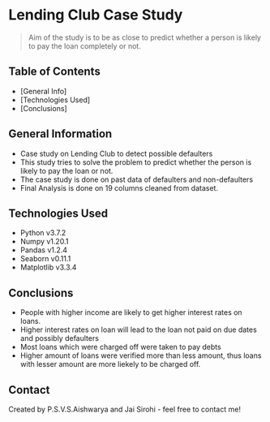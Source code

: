 # Lending Club Case Study
> Aim of the study is to be as close to predict whether a person is likely to pay the loan completely or not.


## Table of Contents
* [General Info]
* [Technologies Used]
* [Conclusions]


## General Information
- Case study on Lending Club to detect possible defaulters
- This study tries to solve the problem to predict whether the person is likely to pay the loan or not.
- The case study is done on past data of defaulters and non-defaulters
- Final Analysis is done on 19 columns cleaned from dataset.

## Technologies Used
- Python v3.7.2
- Numpy v1.20.1
- Pandas v1.2.4
- Seaborn v0.11.1
- Matplotlib v3.3.4

## Conclusions
- People with higher income are likely to get higher interest rates on loans.
- Higher interest rates on loan will lead to the loan not paid on due dates and possibly defaulters
- Most loans which were charged off were taken to pay debts
- Higher amount of loans were verified more than less amount, thus loans with lesser amount are more liekely to be charged off.

## Contact
Created by P.S.V.S.Aishwarya and Jai Sirohi - feel free to contact me!


